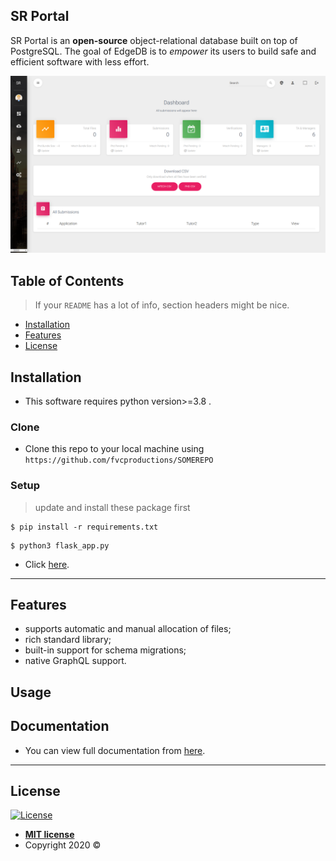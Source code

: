 ## SR Portal

SR Portal is an **open-source** object-relational database built on top of
PostgreSQL. The goal of EdgeDB is to _empower_ its users to build safe
and efficient software with less effort.

![Alt text](/src/p1.png?raw=true "SR Portal")

## Table of Contents

> If your `README` has a lot of info, section headers might be nice.

- [Installation](#installation)
- [Features](#features)
- [License](#license)



## Installation

- This software requires python version>=3.8 .

### Clone

- Clone this repo to your local machine using `https://github.com/fvcproductions/SOMEREPO`

### Setup



> update and install these package first

```shell
$ pip install -r requirements.txt
```

> 

```shell
$ python3 flask_app.py
```

- Click <a href="http://127.0.0.1:5000" target="_blank">here</a>.

---

## Features

- supports automatic and manual allocation of files;
- rich standard library;
- built-in support for schema migrations;
- native GraphQL support.
## Usage 
## Documentation
- You can view full documentation from  <a href="https://github.com/AnchitSingh/FlaskBeta/blob/master/SR_Portal.docx?raw=true" target="_blank">here</a>.

---


## License

[![License](http://img.shields.io/:license-mit-blue.svg?style=flat-square)](http://badges.mit-license.org)

- **[MIT license](http://opensource.org/licenses/mit-license.php)**
- Copyright 2020 ©
